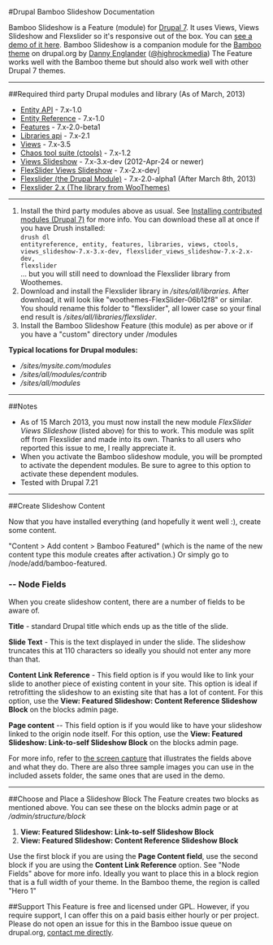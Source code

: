 #Drupal Bamboo Slideshow Documentation

Bamboo Slideshow is a Feature (module) for [Drupal 7](http://drupal.org/project/drupal). It uses Views, Views Slideshow and Flexslider so it's responsive out of the box. You can [see a demo of it here](http://bamboo.themehuis.com/bamboo-featured-content-slideshow). Bamboo Slideshow is a companion module for the [Bamboo theme](http://drupal.org/project/bamboo) on drupal.org by [Danny Englander](http://highrockmedia.com/) ([@highrockmedia](https://twitter.com/highrockmedia)) The Feature works well with the Bamboo theme but should also work well with other Drupal 7 themes. 

-----

##Required third party Drupal modules and library (As of March, 2013)
* [Entity API](http://drupal.org/project/entity) - 7.x-1.0
* [Entity Reference](http://drupal.org/project/entityreference) - 7.x-1.0
* [Features](http://drupal.org/project/features) - 7.x-2.0-beta1
* [Libraries api](http://drupal.org/project/libraries) - 7.x-2.1
* [Views](http://drupal.org/project/views) - 7.x-3.5
* [Chaos tool suite (ctools)](http://drupal.org/project/ctools) - 7.x-1.2
* [Views Slideshow](http://drupal.org/project/views_slideshow) - 7.x-3.x-dev (2012-Apr-24 or newer)
* [FlexSlider Views Slideshow](http://drupal.org/project/flexslider_views_slideshow) - 7.x-2.x-dev]
* [Flexslider (the Drupal Module)](http://drupal.org/project/flexslider) - 7.x-2.0-alpha1 (After March 8th, 2013)
* [Flexslider 2.x (The library from WooThemes)](http://flexslider.woothemes.com/)

-----

1. Install the third party modules above as usual.
See [Installing contributed modules (Drupal 7)](http://drupal.org/documentation/install/modules-themes/modules-7) for more info. 
You can download these all at once if you have Drush installed:<br><code>drush dl entityreference, entity, features, libraries, views, ctools, views_slideshow-7.x-3.x-dev, flexslider_views_slideshow-7.x-2.x-dev, flexslider</code><br>... but you will still need to download the Flexslider library from Woothemes. 
2. Download and install the Flexslider library in */sites/all/libraries*.  After download, it will look like "woothemes-FlexSlider-06b12f8" or similar. You should rename this folder to "flexslider", all lower case so your final end result is */sites/all/libraries/flexslider*.
3. Install the Bamboo Slideshow Feature (this module) as per above or if you have a "custom" directory under /modules

**Typical locations for Drupal modules:**

* */sites/mysite.com/modules*
* */sites/all/modules/contrib*
* */sites/all/modules*

-----

##Notes

* As of 15 March 2013, you must now install the new module *FlexSlider Views Slideshow* (listed above) for this to work. This module was split off from Flexslider and made into its own. Thanks to all users who reported this issue to me, I really appreciate it.  
* When you activate the Bamboo slideshow module, you will be prompted to activate the dependent modules. Be sure to agree to this option to activate these dependent modules. 
* Tested with Drupal 7.21

-----

##Create Slideshow Content

Now that you have installed everything (and hopefully it went well :), create some content. 

"Content > Add content > Bamboo Featured" (which is the name of the new content type this module creates after activation.) Or simply go to /node/add/bamboo-featured. 

### -- Node Fields
When you create slideshow content, there are a number of fields to be aware of. 

**Title** - standard Drupal title which ends up as the title of the slide. 

**Slide Text** - This is the text displayed in under the slide. The slideshow truncates this at 110 characters so ideally you should not enter any more than that. 

**Content Link Reference** - This field option is if you would like to link your slide to another piece of existing content in your site. This option is ideal if retrofitting the slideshow to an existing site that has a lot of content. For this option, use the **View: Featured Slideshow: Content Reference Slideshow Block** on the blocks admin page. 

**Page content** -- This field option is if you would like to have your slideshow linked to the origin node itself. For this option, use the **View: Featured Slideshow: Link-to-self Slideshow Block** on the blocks admin page. 

For more info, refer to [the screen capture](https://raw.github.com/highrockmedia/bamboo_slideshow/7.x-1.x/assets/node-edit.png) that illustrates the fields above and what they do. There are also three sample images you can use in the included assets folder, the same ones that are used in the demo. 

-----

##Choose and Place a Slideshow Block
The Feature creates two blocks as mentioned above. You can see these on the blocks admin page or at */admin/structure/block*

1. **View: Featured Slideshow: Link-to-self Slideshow Block**
2. **View: Featured Slideshow: Content Reference Slideshow Block**

Use the first block if you are using the **Page Content field**, use the second block if you are using the **Content Link Reference** option. See "Node Fields" above for more info. Ideally you want to place this in a block region that is a full width of your theme. In the Bamboo theme, the region is called "Hero 1"


##Support
This Feature is free and licensed under GPL. However, if you require support, I can offer this on a paid basis either hourly or per project. Please do not open an issue for this in the Bamboo issue queue on drupal.org, [contact me directly](http://highrockmedia.com/contact-us). 

